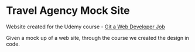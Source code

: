 # Travel Agency Mock Site

Website created for the Udemy course - [Git a Web Developer Job](https://www.udemy.com/git-a-web-developer-job-mastering-the-modern-workflow/)

Given a mock up of a web site, through the course we created the design in code.
